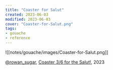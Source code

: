 ```yaml
---
title: "Coaster for Salut"
created: 2023-06-03
modified: 2023-06-03
cover: "Coaster-for-Salut.png"
tags:
- gouache
- reference
---
```


![[notes/gouache/images/Coaster-for-Salut.png]]

[@rowan_sugar](https://rowansugar.carrd.co), [Coaster 3/6 for the Salut!](https://www.instagram.com/p/Cst6vuNP8Tj/), 2023